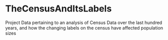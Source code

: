 # TheCensusAndItsLabels
Project Data pertaining to an analysis of Census Data over the last hundred years, and how the changing labels on the census have affected population sizes
